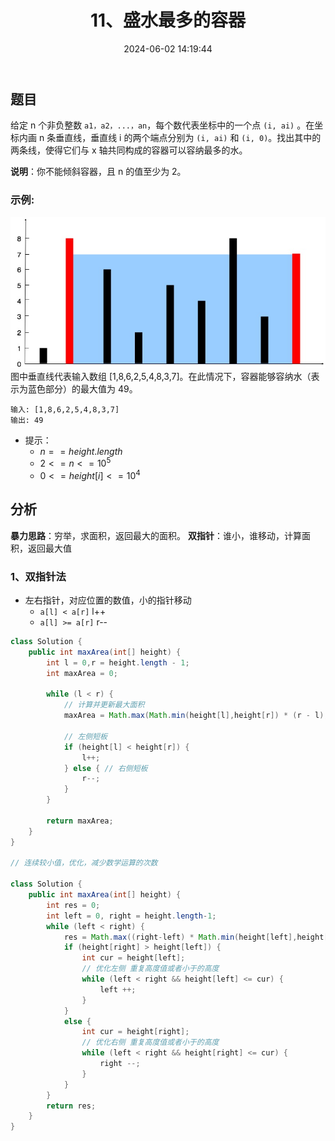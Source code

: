﻿---
title: 11、盛水最多的容器
categories:
- leetcode
tags:
  - 双指针
  - 数组
  - 贪心
date: 2024-06-02 14:19:44
---


## 题目

给定 n 个非负整数 `a1，a2，...，an`，每个数代表坐标中的一个点 `(i, ai)` 。在坐标内画 n 条垂直线，垂直线 i 的两个端点分别为 `(i, ai)` 和 `(i, 0)`。找出其中的两条线，使得它们与 x 轴共同构成的容器可以容纳最多的水。

**说明**：你不能倾斜容器，且 n 的值至少为 2。


### 示例:

![](../../images/question_11.jpg)
图中垂直线代表输入数组 [1,8,6,2,5,4,8,3,7]。在此情况下，容器能够容纳水（表示为蓝色部分）的最大值为 49。

```
输入: [1,8,6,2,5,4,8,3,7]
输出: 49
```
<!-- 来源：力扣（LeetCode）
链接：https://leetcode-cn.com/problems/container-with-most-water
著作权归领扣网络所有。商业转载请联系官方授权，非商业转载请注明出处。 -->
- 提示：
  - $n == height.length$
  - $2 <= n <= 10^5$
  - $0 <= height[i] <= 10^4$

## 分析

**暴力思路**：穷举，求面积，返回最大的面积。
**双指针**：谁小，谁移动，计算面积，返回最大值

### 1、双指针法
- 左右指针，对应位置的数值，小的指针移动
  - `a[l] < a[r]` l++
  - `a[l] >= a[r]` r--

```java
class Solution {
    public int maxArea(int[] height) {
        int l = 0,r = height.length - 1;
        int maxArea = 0;

        while (l < r) {
            // 计算并更新最大面积
            maxArea = Math.max(Math.min(height[l],height[r]) * (r - l), maxArea);
 
            // 左侧短板
            if (height[l] < height[r]) {
                l++;
            } else { // 右侧短板
                r--;
            }
        }

        return maxArea;
    }
}

// 连续较小值，优化，减少数学运算的次数

class Solution {
    public int maxArea(int[] height) {
        int res = 0;
        int left = 0, right = height.length-1;
        while (left < right) {
            res = Math.max((right-left) * Math.min(height[left],height[right]), res);
            if (height[right] > height[left]) {
                int cur = height[left];
                // 优化左侧 重复高度值或者小于的高度
                while (left < right && height[left] <= cur) {
                    left ++;
                }
            }
            else {
                int cur = height[right];
                // 优化右侧 重复高度值或者小于的高度
                while (left < right && height[right] <= cur) {
                    right --;
                }
            }
        }
        return res;
    }
}
```